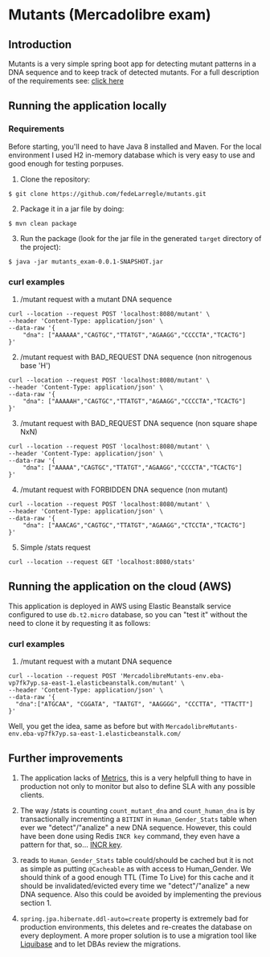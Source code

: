 # Mutants (Mercadolibre exam)

## Introduction
Mutants is a very simple spring boot app for detecting mutant patterns in a DNA sequence and to keep track of detected mutants.
For a full description of the requirements see: [click here](https://github.com/fedeLarregle/mutants/blob/master/mutants_exam/pom.xml)

## Running the application locally

### Requirements
Before starting, you'll need to have Java 8 installed and Maven.
For the local environment I used H2 in-memory database which is very easy to use and good enough for testing porpuses.

1. Clone the repository:
```
$ git clone https://github.com/fedeLarregle/mutants.git
```
2. Package it in a jar file by doing:
```
$ mvn clean package
```
3. Run the package (look for the jar file in the generated `target` directory of the project):
```
$ java -jar mutants_exam-0.0.1-SNAPSHOT.jar
```

### curl examples
1. /mutant request with a mutant DNA sequence
```
curl --location --request POST 'localhost:8080/mutant' \
--header 'Content-Type: application/json' \
--data-raw '{
	"dna": ["AAAAAA","CAGTGC","TTATGT","AGAAGG","CCCCTA","TCACTG"]
}'
```
2. /mutant request with BAD_REQUEST DNA sequence (non nitrogenous base 'H')
```
curl --location --request POST 'localhost:8080/mutant' \
--header 'Content-Type: application/json' \
--data-raw '{
	"dna": ["AAAAAH","CAGTGC","TTATGT","AGAAGG","CCCCTA","TCACTG"]
}'
```
3. /mutant request with BAD_REQUEST DNA sequence (non square shape NxN)
```
curl --location --request POST 'localhost:8080/mutant' \
--header 'Content-Type: application/json' \
--data-raw '{
	"dna": ["AAAAA","CAGTGC","TTATGT","AGAAGG","CCCCTA","TCACTG"]
}'
```
4. /mutant request with FORBIDDEN DNA sequence (non mutant)
```
curl --location --request POST 'localhost:8080/mutant' \
--header 'Content-Type: application/json' \
--data-raw '{
	"dna": ["AAACAG","CAGTGC","TTATGT","AGAAGG","CTCCTA","TCACTG"]
}'
```
5. Simple /stats request
```
curl --location --request GET 'localhost:8080/stats'
```

## Running the application on the cloud (AWS)
This application is deployed in AWS using Elastic Beanstalk service configured to use `db.t2.micro` database, so you can "test it" without the need to clone it by requesting it as follows:

### curl examples

1. /mutant request with a mutant DNA sequence
```
curl --location --request POST 'MercadolibreMutants-env.eba-vp7fk7yp.sa-east-1.elasticbeanstalk.com/mutant' \
--header 'Content-Type: application/json' \
--data-raw '{
  "dna":["ATGCAA", "CGGATA", "TAATGT", "AAGGGG", "CCCTTA", "TTACTT"]
}'
```

Well, you get the idea, same as before but with `MercadolibreMutants-env.eba-vp7fk7yp.sa-east-1.elasticbeanstalk.com/`


## Further improvements

1. The application lacks of [Metrics](https://docs.spring.io/spring-metrics/docs/current/public/datadog), this is a very helpfull thing to have in production not only to monitor but also to define SLA with any possible clients.

2. The way /stats is counting `count_mutant_dna` and `count_human_dna` is by transactionally incrementing a `BITINT` in `Human_Gender_Stats` table when ever we "detect"/"analize" a new DNA sequence.
However, this could have been done using Redis `INCR key` command, they even have a pattern for that, so... [INCR key](https://redis.io/commands/incr).

3. reads to `Human_Gender_Stats` table could/should be cached but it is not as simple as putting `@Cacheable` as with access to Human_Gender. We should think of a good enough TTL (Time To Live) for this cache and it should be invalidated/evicted every time we "detect"/"analize" a new DNA sequence. Also this could be avoided by implementing the previous section 1.

4. `spring.jpa.hibernate.ddl-auto=create` property is extremely bad for production environments, this deletes and re-creates the database on every deployment. A more proper solution is to use a migration tool like [Liquibase](https://www.liquibase.org/) and to let DBAs review the migrations.
